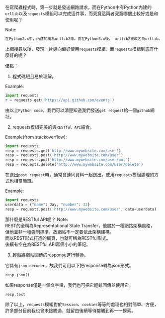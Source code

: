 在寫爬蟲程式時，第一步就是發送網路請求，而在Python中有Python內建的`urllib`以及`requests`模組可以完成這件事，而究竟這兩者究竟哪個比較好或是和使用呢？

Note:
``` bash
在Python2.x中，內建的稱為urllib2庫。而在Python3.x後， urllib2被改名為urllib。
```

上網搜尋以後，發現一片導向偏好使用`requests`模組，而`requests`模組到底有什麼好的呢？

優點：
1. 程式碼短且易於理解。

Example:
```Python
import requests
r = requests.get('https://api.github.com/events')
```

由以上`Python code`，我們可以清楚知道我們發送`get request`給一個`github`網址。

2. requests模組完美的與`RESTful API`結合。

Example(from stackoverflow):
```Python
import requests
resp = requests.get('http://www.mywebsite.com/user')
resp = requests.post('http://www.mywebsite.com/user')
resp = requests.put('http://www.mywebsite.com/user/put')
resp = requests.delete('http://www.mywebsite.com/user/delete')
```

在送出`post request`時，通常會連同資料一起送出，使用`requests`模組處理的方式也相當簡單。

Example:
```Python
import requests
userdata = {"name": Jay, "number": 32}
resp = requests.post('http://www.mywebsite.com/user', data=userdata)
```

那什麼是RESTful API呢？
Note:
<br>REST的全稱為Representational State Transfer，他屬於一種網路架構風格，
<br>但他並非一種強制標準，故網站不一定要依此架構建構。
<br>而以REST形式打造的網頁，也就可稱為RESTful形式。
<br>後續有空在為RESTful API寫個小小的筆記。

3. 輕鬆將網站回傳的response進行轉換。

它具有`json decoder`，故我們可用以下把response轉為json形式。
```Python
resp.json()
```

如果response僅是一個文字檔，我們也可把它輕鬆回傳並使用它。
```Python
resp.text
```

除了以上，`requests`模組對於`Session`、`cookies`等等的處理也相對簡單、方便，許多部分目前我也曾未接觸過，就留由後續等待接觸到再一一摸索。
